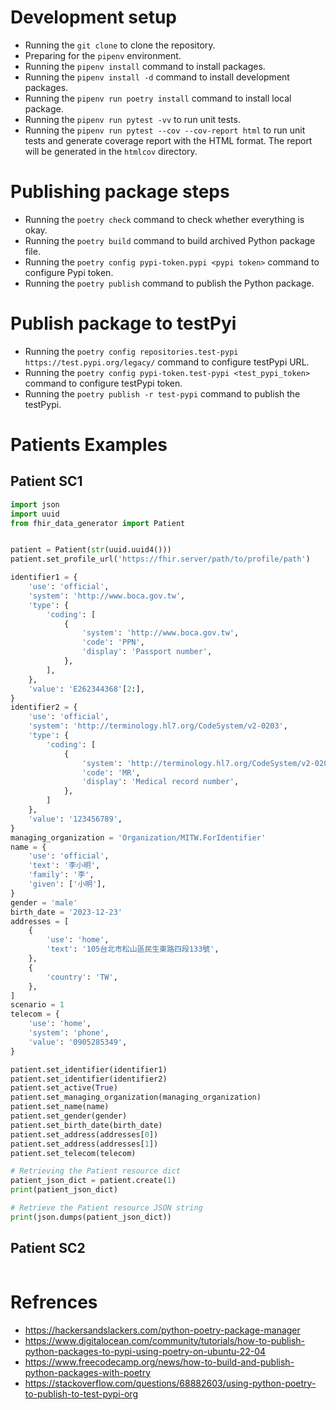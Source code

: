 # Development setup

- Running the `git clone` to clone the repository.
- Preparing for the `pipenv` environment.
- Running the `pipenv install` command to install packages.
- Running the `pipenv install -d` command to install development packages.
- Running the `pipenv run poetry install` command to install local package.
- Running the `pipenv run pytest -vv` to run unit tests.
- Running the `pipenv run pytest --cov --cov-report html` to run unit tests and generate coverage report with the HTML format. The report will be generated in the `htmlcov` directory.

# Publishing package steps

- Running the `poetry check` command to check whether everything is okay.
- Running the `poetry build` command to build archived Python package file.
- Running the `poetry config pypi-token.pypi <pypi token>` command to configure Pypi token.
- Running the `poetry publish` command to publish the Python package.

# Publish package to testPyi

- Running the `poetry config repositories.test-pypi https://test.pypi.org/legacy/` command to configure testPypi URL.
- Running the `poetry config pypi-token.test-pypi <test_pypi_token>` command to configure testPypi token.
- Running the `poetry publish -r test-pypi` command to publish the testPypi.

# Patients Examples

## Patient SC1

```python
import json
import uuid
from fhir_data_generator import Patient


patient = Patient(str(uuid.uuid4()))
patient.set_profile_url('https://fhir.server/path/to/profile/path')

identifier1 = {
    'use': 'official',
    'system': 'http://www.boca.gov.tw',
    'type': {
        'coding': [
            {
                'system': 'http://www.boca.gov.tw',
                'code': 'PPN',
                'display': 'Passport number',
            },
        ],
    },
    'value': 'E262344368'[2:],
}
identifier2 = {
    'use': 'official',
    'system': 'http://terminology.hl7.org/CodeSystem/v2-0203',
    'type': {
        'coding': [
            {
                'system': 'http://terminology.hl7.org/CodeSystem/v2-0203',
                'code': 'MR',
                'display': 'Medical record number',
            },
        ]
    },
    'value': '123456789',
}
managing_organization = 'Organization/MITW.ForIdentifier'
name = {
    'use': 'official',
    'text': '李小明',
    'family': '李',
    'given': ['小明'],
}
gender = 'male'
birth_date = '2023-12-23'
addresses = [
    {
        'use': 'home',
        'text': '105台北市松山區民生東路四段133號',
    },
    {
        'country': 'TW',
    },
]
scenario = 1
telecom = {
    'use': 'home',
    'system': 'phone',
    'value': '0905285349',
}

patient.set_identifier(identifier1)
patient.set_identifier(identifier2)
patient.set_active(True)
patient.set_managing_organization(managing_organization)
patient.set_name(name)
patient.set_gender(gender)
patient.set_birth_date(birth_date)
patient.set_address(addresses[0])
patient.set_address(addresses[1])
patient.set_telecom(telecom)

# Retrieving the Patient resource dict
patient_json_dict = patient.create(1)
print(patient_json_dict)

# Retrieve the Patient resource JSON string
print(json.dumps(patient_json_dict))
```
## Patient SC2

```sh
```

# Refrences

- https://hackersandslackers.com/python-poetry-package-manager
- https://www.digitalocean.com/community/tutorials/how-to-publish-python-packages-to-pypi-using-poetry-on-ubuntu-22-04
- https://www.freecodecamp.org/news/how-to-build-and-publish-python-packages-with-poetry
- https://stackoverflow.com/questions/68882603/using-python-poetry-to-publish-to-test-pypi-org
